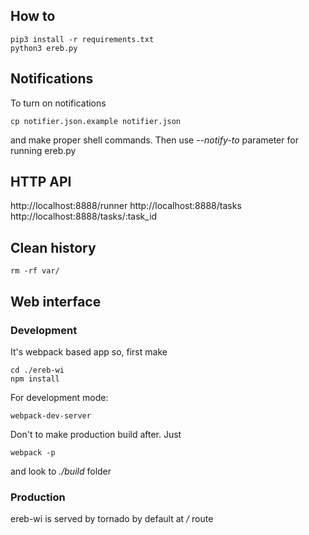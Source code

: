 ## How to

```
pip3 install -r requirements.txt
python3 ereb.py
```

## Notifications

To turn on notifications
```
cp notifier.json.example notifier.json
```
and make proper shell commands.
Then use *--notify-to* parameter for running ereb.py

## HTTP API

http://localhost:8888/runner
http://localhost:8888/tasks
http://localhost:8888/tasks/:task_id

## Clean history

```
rm -rf var/
```

## Web interface

### Development
It's webpack based app
so, first make
```
cd ./ereb-wi
npm install
```

For development mode:
```
webpack-dev-server
```
Don't to make production build after. Just
```
webpack -p
```
and look to *./build* folder

### Production

ereb-wi is served by tornado by default at */* route
